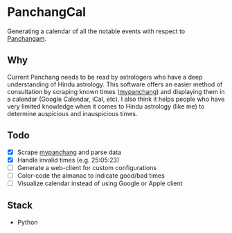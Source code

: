 # PanchangCal
Generating a calendar of all the notable events with respect to [Panchangam](https://en.wikipedia.org/wiki/Panchangam). 

## Why
Current Panchang needs to be read by astrologers who have a deep understanding of Hindu astrology. This software offers an easier method of consultation by scraping known times ([mypanchang](https://mypanchang.com/)) and displaying them in a calendar (Google Calendar, iCal, etc). I also think it helps people who have very limited knowledge when it comes to Hindu astrology (like me) to determine auspicious and inauspicious times.

## Todo
- [x] Scrape [mypanchang](https://mypanchang.com/) and parse data
- [x] Handle invalid times (e.g. 25:05:23)
- [ ] Generate a web-client for custom configurations 
- [ ] Color-code the almanac to indicate good/bad times
- [ ] Visualize calendar instead of using Google or Apple client

## Stack
- Python